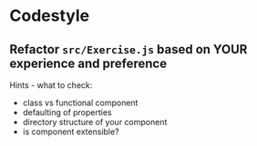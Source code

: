 # Codestyle

##  Refactor `src/Exercise.js` based on YOUR experience and preference

Hints - what to check:
- class vs functional component
- defaulting of properties
- directory structure of your component
- is component extensible?

